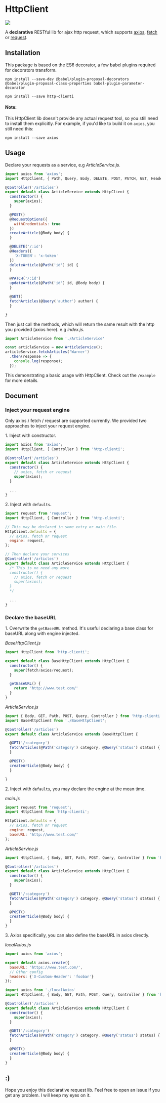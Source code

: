 # HttpClient

[![](https://travis-ci.com/WarnerHooh/HttpClient.svg?branch=master)](https://travis-ci.com/WarnerHooh/babel-plugin-parameter-decorator)

A **declarative** RESTful lib for ajax http request, which supports [axios](https://github.com/axios/axios), [fetch](https://github.com/github/fetch) or [request](https://github.com/request/request).


## Installation

This package is based on the ES6 decorator, a few babel plugins required for decorators transform.
```
npm install --save-dev @babel/plugin-proposal-decorators @babel/plugin-proposal-class-properties babel-plugin-parameter-decorator
```
```
npm install --save http-clienti
```

#### Note:

This HttpClient lib doesn't provide any actual request tool, so you still need to install them explicitly. For example, if you'd like to build it on `axios`, you still need this:
```
npm install --save axios
```

## Usage
Declare your requests as a service, e.g *ArticleService.js*.

```javascript
import axios from 'axios';
import HttpClient, { Path, Query, Body, DELETE, POST, PATCH, GET, Headers, RequestOptions, Controller } from 'http-clienti';

@Controller('/articles')
export default class ArticleService extends HttpClient {
  constructor() {
    super(axios);
  }

  @POST()
  @RequestOptions({
    withCredentials: true
  })
  createArticle(@Body body) {
  }

  @DELETE('/:id')
  @Headers({
    'X-TOKEN': 'x-token'
  })
  deleteArticle(@Path('id') id) {
  }

  @PATCH('/:id')
  updateArticle(@Path('id') id, @Body body) {
  }

  @GET()
  fetchArticles(@Query('author') author) {
  }

}

```

Then just call the methods, which will return the same result with the http you provided (axios here). e.g *index.js*.

```javascript
import ArticleService from './ArticleService'

const articleService = new ArticleService();
articleService.fetchArticles('Warner')
  .then(response => {
    console.log(response);
  });
```

This demonstrating a basic usage with HttpClient. Check out the `/example` for more details.

## Document

### Inject your request engine

Only axios / fetch / request are supported currently. We provided two approaches to inject your request engine.

1\. Inject with constructor.

```javascript
import axios from 'axios';
import HttpClient, { Controller } from 'http-clienti';

@Controller('/articles')
export default class ArticleService extends HttpClient {
  constructor() {
    // axios, fetch or request
    super(axios);
  }
  
  ...
}
```

2\. Inject with `defaults`.

```javascript
import request from 'request';
import HttpClient, { Controller } from 'http-clienti';

// This may be declared in some entry or main file.
HttpClient.defaults = {
  // axios, fetch or request
  engine: request,
};

// Then declare your services
@Controller('/articles')
export default class ArticleService extends HttpClient {
  /* This is no need any more
  constructor() {
    // axios, fetch or request
    super(axios);
  }
  */
  
  ...
}
```

### Declare the baseURL

1\. Overwrite the `getBaseURL` method. It's useful declaring a base class for baseURL along with engine injected.

*BaseHttpClient.js*
```javascript
import HttpClient from 'http-clienti';

export default class BaseHttpClient extends HttpClient {
  constructor() {
    super(fetch/axios/request);
  }

  getBaseURL() {
    return 'http://www.test.com/'
  }
}
```

*ArticleService.js*
```javascript
import { Body, GET, Path, POST, Query, Controller } from 'http-clienti';
import BaseHttpClient from './BaseHttpClient';

@Controller('/articles')
export default class ArticleService extends BaseHttpClient {

  @GET('/:category')
  fetchArticles(@Path('category') category, @Query('status') status) {
  }

  @POST()
  createArticle(@Body body) {
  }

}
```

2\. Inject with `defaults`, you may declare the engine at the mean time.

*main.js*
```javascript
import request from 'request';
import HttpClient from 'http-clienti';

HttpClient.defaults = {
  // axios, fetch or request
  engine: request,
  baseURL: 'http://www.test.com/'
};
```

*ArticleService.js*
```javascript
import HttpClient, { Body, GET, Path, POST, Query, Controller } from 'http-clienti';

@Controller('/articles')
export default class ArticleService extends HttpClient {
  constructor() {
    super(axios);
  }

  @GET('/:category')
  fetchArticles(@Path('category') category, @Query('status') status) {
  }

  @POST()
  createArticle(@Body body) {
  }
}
```

3\. Axios specifically, you can also define the baseURL in axios directly.

*localAxios.js*
```javascript
import axios from 'axios';

export default axios.create({
  baseURL: 'https://www.test.com/',
  // Other config
  headers: {'X-Custom-Header': 'foobar'}
});
```

```javascript
import axios from './localAxios'
import HttpClient, { Body, GET, Path, POST, Query, Controller } from 'http-clienti';

@Controller('/articles')
export default class ArticleService extends HttpClient {
  constructor() {
    super(axios);
  }

  @GET('/:category')
  fetchArticles(@Path('category') category, @Query('status') status) {
  }

  @POST()
  createArticle(@Body body) {
  }
}
```

## :)

Hope you enjoy this declarative request lib. Feel free to open an issue if you get any problem. I will keep my eyes on it.
